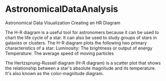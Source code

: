 # AstronomicalDataAnalysis
Astronomical Data Visualization
Creating an HR Diagram

The H-R diagram is a useful tool for astronomers because it can be used to chart the life cycle of a star. It can also be used to study groups of stars in galaxies or clusters. The H-R diagram plots the following two primary characteristics of a star: Luminosity: The brightness or output of energy Temperature: The average speed of moving particles

The Hertzsprung-Russell diagram (H-R diagram) is a scatter plot that shows the relationship between a star's absolute magnitude and its temperature. It's also known as the color-magnitude diagram.
